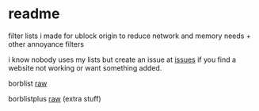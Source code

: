 # readme
filter lists i made for ublock origin to reduce network and memory needs + other annoyance filters

i know nobody uses my lists but create an issue at [issues](https://github.com/blorborb/filterlists/issues) if you find a website not working or want something added.

borblist
[raw](https://raw.githubusercontent.com/blorborb/filterlists/refs/heads/main/borblist)

borblistplus
[raw](https://raw.githubusercontent.com/blorborb/filterlists/refs/heads/main/borblistplus)
(extra stuff)
